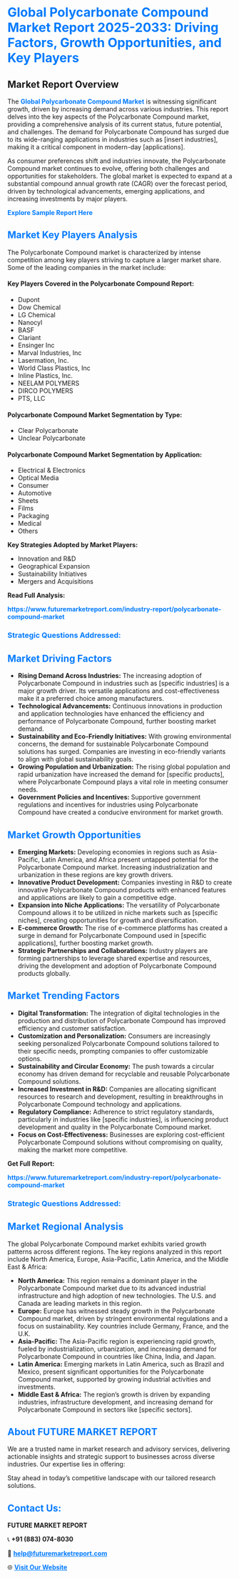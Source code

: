 <h1 style="color: #007BFF;">Global Polycarbonate Compound Market Report 2025-2033: Driving Factors, Growth Opportunities, and Key Players</h1>

<section id="overview">
<h2>Market Report Overview</h2>
<p>The <a href="https://www.futuremarketreport.com/industry-report/polycarbonate-compound-market" style="color: #007BFF; text-decoration: none;"><strong>Global Polycarbonate Compound Market</strong></a> is witnessing significant growth, driven by increasing demand across various industries. This report delves into the key aspects of the Polycarbonate Compound market, providing a comprehensive analysis of its current status, future potential, and challenges. The demand for Polycarbonate Compound has surged due to its wide-ranging applications in industries such as [insert industries], making it a critical component in modern-day [applications].</p>
<p>As consumer preferences shift and industries innovate, the Polycarbonate Compound market continues to evolve, offering both challenges and opportunities for stakeholders. The global market is expected to expand at a substantial compound annual growth rate (CAGR) over the forecast period, driven by technological advancements, emerging applications, and increasing investments by major players.</p>
</section>

<section id="overview">
<p><a href="https://www.futuremarketreport.com/request-sample/reportId=52558" style="color: #007BFF; text-decoration: none;"><strong>Explore Sample Report Here</strong></a></p>
</section>

<section id="key-players">
<h2 style="color: #007BFF;">Market Key Players Analysis</h2>
<p>The Polycarbonate Compound market is characterized by intense competition among key players striving to capture a larger market share. Some of the leading companies in the market include:</p>
<h4>Key Players Covered in the Polycarbonate Compound Report:</h4>
<ul><li>Dupont</li><li>Dow Chemical</li><li>LG Chemical</li><li>Nanocyl</li><li>BASF</li><li>Clariant</li><li>Ensinger Inc</li><li>Marval Industries, Inc</li><li>Lasermation, Inc.</li><li>World Class Plastics, Inc</li><li>Inline Plastics, Inc.</li><li>NEELAM POLYMERS</li><li>DIRCO POLYMERS</li><li>PTS, LLC</li></ul>
<h4>Polycarbonate Compound Market Segmentation by Type:</h4>
<ul><li>Clear Polycarbonate</li><li>Unclear Polycarbonate</li></ul>

<h4>Polycarbonate Compound Market Segmentation by Application:</h4>
<ul><li>Electrical &amp; Electronics</li><li>Optical Media</li><li>Consumer</li><li>Automotive</li><li>Sheets</li><li>Films</li><li>Packaging</li><li>Medical</li><li>Others</li></ul>
<p><strong>Key Strategies Adopted by Market Players:</strong></p>
<ul>
<li>Innovation and R&D</li>
<li>Geographical Expansion</li>
<li>Sustainability Initiatives</li>
<li>Mergers and Acquisitions</li>
</ul>
</section>

<section>
<p><strong>Read Full Analysis: </strong></p><a href="https://www.futuremarketreport.com/industry-report/polycarbonate-compound-market" style="color: #007BFF; text-decoration: none;"><strong>https://www.futuremarketreport.com/industry-report/polycarbonate-compound-market</strong></a>
<h3 style="color: #007BFF;">Strategic Questions Addressed:</h3>
</section>

<section id="driving-factors">
<h2 style="color: #007BFF;">Market Driving Factors</h2>
<ul>
<li><strong>Rising Demand Across Industries:</strong> The increasing adoption of Polycarbonate Compound in industries such as [specific industries] is a major growth driver. Its versatile applications and cost-effectiveness make it a preferred choice among manufacturers.</li>
<li><strong>Technological Advancements:</strong> Continuous innovations in production and application technologies have enhanced the efficiency and performance of Polycarbonate Compound, further boosting market demand.</li>
<li><strong>Sustainability and Eco-Friendly Initiatives:</strong> With growing environmental concerns, the demand for sustainable Polycarbonate Compound solutions has surged. Companies are investing in eco-friendly variants to align with global sustainability goals.</li>
<li><strong>Growing Population and Urbanization:</strong> The rising global population and rapid urbanization have increased the demand for [specific products], where Polycarbonate Compound plays a vital role in meeting consumer needs.</li>
<li><strong>Government Policies and Incentives:</strong> Supportive government regulations and incentives for industries using Polycarbonate Compound have created a conducive environment for market growth.</li>
</ul>
</section>

<section id="growth-opportunities">
<h2 style="color: #007BFF;">Market Growth Opportunities</h2>
<ul>
<li><strong>Emerging Markets:</strong> Developing economies in regions such as Asia-Pacific, Latin America, and Africa present untapped potential for the Polycarbonate Compound market. Increasing industrialization and urbanization in these regions are key growth drivers.</li>
<li><strong>Innovative Product Development:</strong> Companies investing in R&D to create innovative Polycarbonate Compound products with enhanced features and applications are likely to gain a competitive edge.</li>
<li><strong>Expansion into Niche Applications:</strong> The versatility of Polycarbonate Compound allows it to be utilized in niche markets such as [specific niches], creating opportunities for growth and diversification.</li>
<li><strong>E-commerce Growth:</strong> The rise of e-commerce platforms has created a surge in demand for Polycarbonate Compound used in [specific applications], further boosting market growth.</li>
<li><strong>Strategic Partnerships and Collaborations:</strong> Industry players are forming partnerships to leverage shared expertise and resources, driving the development and adoption of Polycarbonate Compound products globally.</li>
</ul>
</section>

<section id="trending-factors">
<h2 style="color: #007BFF;">Market Trending Factors</h2>
<ul>
<li><strong>Digital Transformation:</strong> The integration of digital technologies in the production and distribution of Polycarbonate Compound has improved efficiency and customer satisfaction.</li>
<li><strong>Customization and Personalization:</strong> Consumers are increasingly seeking personalized Polycarbonate Compound solutions tailored to their specific needs, prompting companies to offer customizable options.</li>
<li><strong>Sustainability and Circular Economy:</strong> The push towards a circular economy has driven demand for recyclable and reusable Polycarbonate Compound solutions.</li>
<li><strong>Increased Investment in R&D:</strong> Companies are allocating significant resources to research and development, resulting in breakthroughs in Polycarbonate Compound technology and applications.</li>
<li><strong>Regulatory Compliance:</strong> Adherence to strict regulatory standards, particularly in industries like [specific industries], is influencing product development and quality in the Polycarbonate Compound market.</li>
<li><strong>Focus on Cost-Effectiveness:</strong> Businesses are exploring cost-efficient Polycarbonate Compound solutions without compromising on quality, making the market more competitive.</li>
</ul>
</section>

<section>
<p><strong>Get Full Report: </strong></p><a href="https://www.futuremarketreport.com/industry-report/polycarbonate-compound-market" style="color: #007BFF; text-decoration: none;"><strong>https://www.futuremarketreport.com/industry-report/polycarbonate-compound-market</strong></a>
<h3 style="color: #007BFF;">Strategic Questions Addressed:</h3>
</section>


<section id="regional-analysis">
<h2 style="color: #007BFF;">Market Regional Analysis</h2>
<p>The global Polycarbonate Compound market exhibits varied growth patterns across different regions. The key regions analyzed in this report include North America, Europe, Asia-Pacific, Latin America, and the Middle East & Africa:</p>
<ul>
<li><strong>North America:</strong> This region remains a dominant player in the Polycarbonate Compound market due to its advanced industrial infrastructure and high adoption of new technologies. The U.S. and Canada are leading markets in this region.</li>
<li><strong>Europe:</strong> Europe has witnessed steady growth in the Polycarbonate Compound market, driven by stringent environmental regulations and a focus on sustainability. Key countries include Germany, France, and the U.K.</li>
<li><strong>Asia-Pacific:</strong> The Asia-Pacific region is experiencing rapid growth, fueled by industrialization, urbanization, and increasing demand for Polycarbonate Compound in countries like China, India, and Japan.</li>
<li><strong>Latin America:</strong> Emerging markets in Latin America, such as Brazil and Mexico, present significant opportunities for the Polycarbonate Compound market, supported by growing industrial activities and investments.</li>
<li><strong>Middle East & Africa:</strong> The region’s growth is driven by expanding industries, infrastructure development, and increasing demand for Polycarbonate Compound in sectors like [specific sectors].</li>
</ul>
</section>

<footer>
<h2 style="color: #007BFF;">About FUTURE MARKET REPORT</h2>
<p>We are a trusted name in market research and advisory services, delivering actionable insights and strategic support to businesses across diverse industries. Our expertise lies in offering:</p>

<p>Stay ahead in today’s competitive landscape with our tailored research solutions.</p>

<h2 style="color: #007BFF;">Contact Us:</h2>
<p><strong>FUTURE MARKET REPORT</strong></p>
<p>📞 <strong>+91 (883) 074-8030</strong></p>
<p>📧 <strong><a href="mailto:help@futuremarketreport.com" style="color: #007BFF;">help@futuremarketreport.com</a></strong></p>
<p>🌐 <strong><a href="https://www.futuremarketreport.com/" style="color: #007BFF;">Visit Our Website</a></strong></p>
</footer>